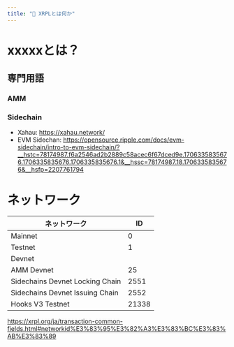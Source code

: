 ```yaml
---
title: "📘 XRPLとは何か"
---
```


# xxxxxとは？

## 専門用語

### AMM

### Sidechain

- Xahau: https://xahau.network/
- EVM Sidechan: https://opensource.ripple.com/docs/evm-sidechain/intro-to-evm-sidechain/?__hstc=78174987.f6a2546ad2b2889c58acec6f67dced9e.1706335835676.1706335835676.1706335835676.1&__hssc=78174987.18.1706335835676&__hsfp=2207761794

# ネットワーク

|ネットワーク|ID|
|---|---|
|Mainnet|0|
|Testnet|1|
|Devnet||2|
|AMM Devnet|25|
|Sidechains Devnet Locking Chain|2551|
|Sidechains Devnet Issuing Chain|2552|
|Hooks V3 Testnet|21338|

https://xrpl.org/ja/transaction-common-fields.html#networkid%E3%83%95%E3%82%A3%E3%83%BC%E3%83%AB%E3%83%89
